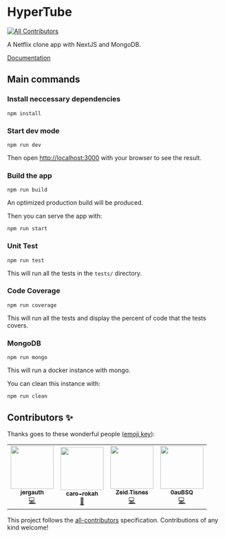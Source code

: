 # HyperTube

<!-- ALL-CONTRIBUTORS-BADGE:START - Do not remove or modify this section -->

[![All Contributors](https://img.shields.io/badge/all_contributors-3-orange.svg?style=flat-square)](#contributors-)

<!-- ALL-CONTRIBUTORS-BADGE:END -->

A Netflix clone app with NextJS and MongoDB.

[Documentation](./docs)

## Main commands

### Install neccessary dependencies

`npm install`

### Start dev mode

```
npm run dev
```

Then open [http://localhost:3000](http://localhost:3000) with your browser to see the result.

### Build the app

```
npm run build
```

An optimized production build will be produced.

Then you can serve the app with:

```
npm run start
```

### Unit Test

```
npm run test
```

This will run all the tests in the `tests/` directory.

### Code Coverage

```
npm run coverage
```

This will run all the tests and display the percent of code that the tests covers.

### MongoDB

```
npm run mongo
```

This will run a docker instance with mongo.

You can clean this instance with:

```
npm run clean
```

## Contributors ✨

Thanks goes to these wonderful people ([emoji key](https://allcontributors.org/docs/en/emoji-key)):

<!-- ALL-CONTRIBUTORS-LIST:START - Do not remove or modify this section -->
<!-- prettier-ignore-start -->
<!-- markdownlint-disable -->
<table>
  <tr>
    <td align="center"><a href="https://jeremie-gauthier.github.io/"><img src="https://avatars0.githubusercontent.com/u/28305181?v=4?s=100" width="100px;" alt=""/><br /><sub><b>jergauth</b></sub></a><br /><a href="https://github.com/jeremie-gauthier/HyperTube/commits?author=jeremie-gauthier" title="Code">💻</a></td>
    <td align="center"><a href="https://github.com/caro-rokah"><img src="https://avatars0.githubusercontent.com/u/36737143?v=4?s=100" width="100px;" alt=""/><br /><sub><b>caro-rokah</b></sub></a><br /><a href="#design-caro-rokah" title="Design">🎨</a></td>
    <td align="center"><a href="https://github.com/zedin27"><img src="https://avatars3.githubusercontent.com/u/14841261?v=4?s=100" width="100px;" alt=""/><br /><sub><b>Zeid Tisnes</b></sub></a><br /><a href="https://github.com/jeremie-gauthier/HyperTube/commits?author=zedin27" title="Code">💻</a></td>
    <td align="center"><a href="https://github.com/0auBSQ"><img src="https://avatars3.githubusercontent.com/u/58159635?v=4?s=100" width="100px;" alt=""/><br /><sub><b>0auBSQ</b></sub></a><br /><a href="https://github.com/jeremie-gauthier/HyperTube/commits?author=0auBSQ" title="Code">💻</a></td>
  </tr>
</table>

<!-- markdownlint-restore -->
<!-- prettier-ignore-end -->

<!-- ALL-CONTRIBUTORS-LIST:END -->

This project follows the [all-contributors](https://github.com/all-contributors/all-contributors) specification. Contributions of any kind welcome!

